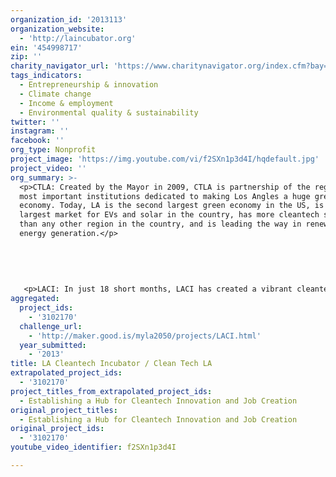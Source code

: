 ```yaml
---
organization_id: '2013113'
organization_website:
  - 'http://laincubator.org'
ein: '454998717'
zip: ''
charity_navigator_url: 'https://www.charitynavigator.org/index.cfm?bay=search.profile&ein=454998717'
tags_indicators:
  - Entrepreneurship & innovation
  - Climate change
  - Income & employment
  - Environmental quality & sustainability
twitter: ''
instagram: ''
facebook: ''
org_type: Nonprofit
project_image: 'https://img.youtube.com/vi/f2SXn1p3d4I/hqdefault.jpg'
project_video: ''
org_summary: >-
  <p>CTLA: Created by the Mayor in 2009, CTLA is partnership of the region’s
  most important institutions dedicated to making Los Angles a huge green
  economy. Today, LA is the second largest green economy in the US, is the
  largest market for EVs and solar in the country, has more cleantech startups
  than any other region in the country, and is leading the way in renewable
  energy generation.</p>
   
   
   
   
   
   <p>LACI: In just 18 short months, LACI has created a vibrant cleantech innovation ecosystem that has spawned 14 new cleantech companies, attracted partnerships with industry/academia, and finalized the funding and planning for the $40M La Kretz Innovation Campus in the Cleantech Corridor.</p>
aggregated:
  project_ids:
    - '3102170'
  challenge_url:
    - 'http://maker.good.is/myla2050/projects/LACI.html'
  year_submitted:
    - '2013'
title: LA Cleantech Incubator / Clean Tech LA
extrapolated_project_ids:
  - '3102170'
project_titles_from_extrapolated_project_ids:
  - Establishing a Hub for Cleantech Innovation and Job Creation
original_project_titles:
  - Establishing a Hub for Cleantech Innovation and Job Creation
original_project_ids:
  - '3102170'
youtube_video_identifier: f2SXn1p3d4I

---
```

